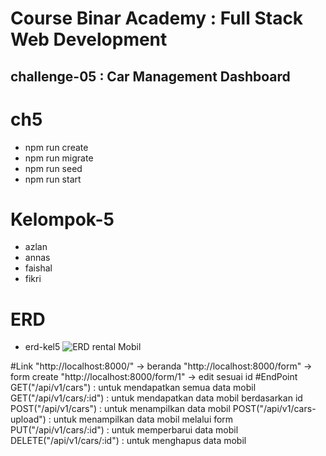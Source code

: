 # Course Binar Academy : Full Stack Web Development

## challenge-05 : Car Management Dashboard
# ch5
* npm run create
* npm run migrate
* npm run seed
* npm run start
# Kelompok-5

* azlan
* annas
* faishal
* fikri
# ERD
* erd-kel5
![ERD rental Mobil](https://user-images.githubusercontent.com/79896243/194761264-2048d021-bf2d-4c4f-99bd-528e1bbe1019.png)

#Link
"http://localhost:8000/" -> beranda
"http://localhost:8000/form" -> form create
"http://localhost:8000/form/1" -> edit sesuai id
#EndPoint
GET("/api/v1/cars") : untuk mendapatkan semua data mobil
GET("/api/v1/cars/:id") : untuk mendapatkan data mobil berdasarkan id
POST("/api/v1/cars") : untuk menampilkan data mobil
POST("/api/v1/cars-upload") : untuk menampilkan data mobil melalui form
PUT("/api/v1/cars/:id") : untuk memperbarui data mobil
DELETE("/api/v1/cars/:id") : untuk menghapus data mobil
